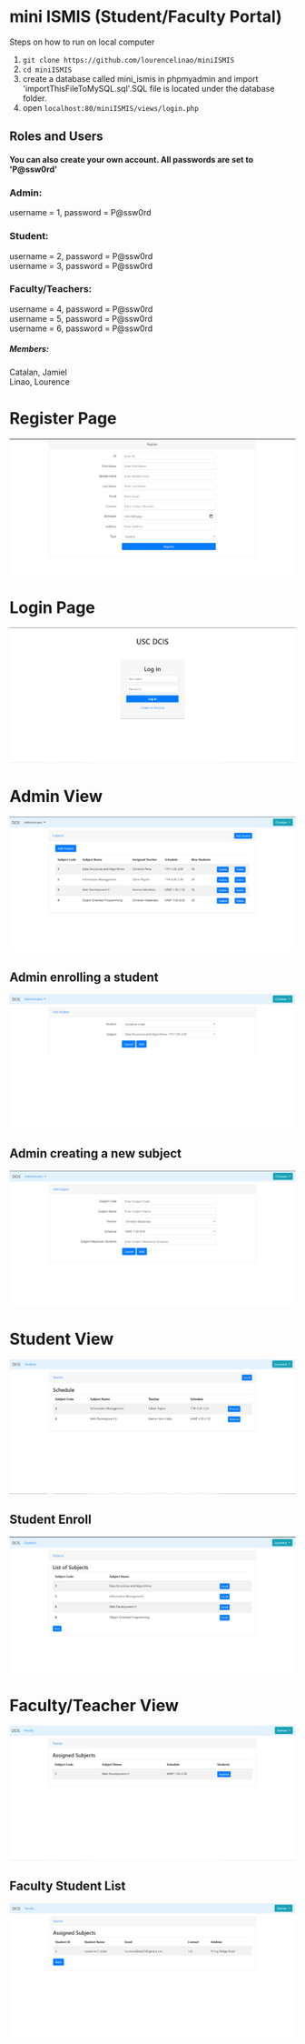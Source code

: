 # mini ISMIS (Student/Faculty Portal)
Steps on how to run on local computer
1. `git clone https://github.com/lourencelinao/miniISMIS`
2. `cd miniISMIS`
3. create a database called mini_ismis in phpmyadmin and import 'importThisFileToMySQL.sql'.SQL file is located under the database folder.
4. open `localhost:80/miniISMIS/views/login.php`

## Roles and Users
#### You can also create your own account. All passwords are set to 'P@ssw0rd'

### Admin:
username = 1, password = P@ssw0rd

### Student: 
username = 2, password = P@ssw0rd <br>
username = 3, password = P@ssw0rd <br>

### Faculty/Teachers: 
username = 4, password = P@ssw0rd <br>
username = 5, password = P@ssw0rd <br>
username = 6, password = P@ssw0rd <br>


##### Members: 
Catalan, Jamiel <br>
Linao, Lourence <br>

# Register Page
![Alt text](/img/register.png?raw=true "Optional Title")
# Login Page
![Alt text](/img/login.png?raw=true "Optional Title")

# Admin View
![Alt text](/img/admin_lp.png?raw=true "Optional Title")
## Admin enrolling a student
![Alt text](/img/admin_enroll.png?raw=true "Optional Title")
## Admin creating a new subject
![Alt text](/img/admin_createsub.png?raw=true "Optional Title")

# Student View
![Alt text](/img/stud_lp.png?raw=true "Optional Title")
## Student Enroll
![Alt text](/img/stud_enroll.png?raw=true "Optional Title")

# Faculty/Teacher View
![Alt text](/img/faculty_lp.png?raw=true "Optional Title")
## Faculty Student List
![Alt text](/img/faculty_studlist.png?raw=true "Optional Title")
